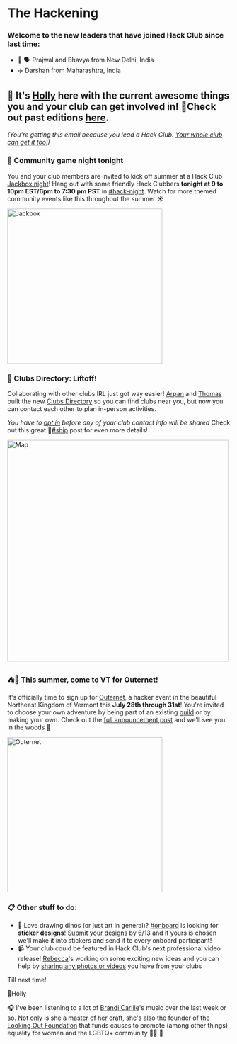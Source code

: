 # **The Hackening**


### Welcome to the new leaders that have joined Hack Club since last time:

* 🎨 🗣️ Prajwal and Bhavya from New Delhi, India
* ✈️ Darshan from Maharashtra, India


## 👋 It's [Holly](https://hackclub.slack.com/team/U03M1H014CX) here with the current awesome things you and your club can get involved in! 💫Check out past editions [here](https://workshops.hackclub.com/leader-newsletters/).

*(You're getting this email because you lead a Hack Club. [Your whole club can get it too!](https://airtable.com/shrehIGl77kf2cSPZ))*


### 🎲 Community game night tonight  
You and your club members are invited to kick off summer at a Hack Club [Jackbox night](https://hackclub.slack.com/archives/C01D7AHKMPF/p1686019638880449)! Hang out with some friendly Hack Clubbers **tonight at 9 to 10pm EST/6pm to 7:30 pm PST** in [#hack-night](https://hackclub.slack.com/archives/C0JDWKJVA). Watch for more themed community events like this throughout the summer ☀️

<img width="350" alt="Jackbox" src="https://cloud-22kr4gk74-hack-club-bot.vercel.app/0image.png">


### 🚀 Clubs Directory: Liftoff!
Collaborating with other clubs IRL just got way easier! [Arpan](https://hackclub.slack.com/team/U0409FSKU82) and [Thomas]() built the new [Clubs Directory](https://clubsdirectory.vercel.app/) so you can find clubs near you, but now you can contact each other to plan in-person activities. 

*You have to [opt in](https://hackclub.slack.com/archives/D05A9U9DXBQ) before any of your club contact info will be shared* 
Check out this great 🚢[#ship](https://hackclub.slack.com/archives/C0M8PUPU6/p1685541426188659) post for even more details!

<img width="500" alt="Map" src="https://github.com/hackclub/leaders-newsletter/assets/109363156/937dbe7e-30f0-4624-b29d-602dcafc0745">


### ⛺🌲 This summer, come to VT for Outernet!
It's officially time to sign up for [Outernet](http://outernet.hackclub.com/), a hacker event in the beautiful Northeast Kingdom of Vermont this **July 28th through 31st**! You're invited to choose your own adventure by being part of an existing [guild](https://github.com/hackclub/outernet) or by making your own. Check out the [full announcement post](https://hackclub.slack.com/archives/C0266FRGT/p1686321001792779) and we'll see you in the woods 🌳

<img width="350" alt="Outernet" src="https://github.com/hackclub/leaders-newsletter/assets/109363156/2da37581-eb12-4140-ae60-85959fd55642">


### 📋 Other stuff to do:
* 🎨 Love drawing dinos (or just art in general)? [#onboard](https://hackclub.slack.com/archives/C056AMWSFKJ) is looking for **sticker designs**! [Submit your designs](https://hackclub.slack.com/archives/C056AMWSFKJ/p1686060964550369) by 6/13 and if yours is chosen we'll make it into stickers and send it to every onboard participant!
* 📹 Your club could be featured in Hack Club's next professional video release! [Rebecca](https://hackclub.slack.com/team/U027U72NBK9)'s working on some exciting new ideas and you can help by [sharing any photos or videos](https://hackclub.slack.com/archives/C02PA5G01ND/p1686232884441009) you have from your clubs

Till next time!

💖Holly

🎧 I've been listening to a lot of [Brandi Carlile](https://open.spotify.com/artist/2sG4zTOLvjKG1PSoOyf5Ej?si=wfwEYOfLSr-o4pUOIPTmsg)'s music over the last week or so. Not only is she a master of her craft, she's also the founder of the [Looking Out Foundation](https://www.lookingoutfoundation.org/) that funds causes to promote (among other things) equality for women and the LGBTQ+ community 🏳️‍🌈 🎵
